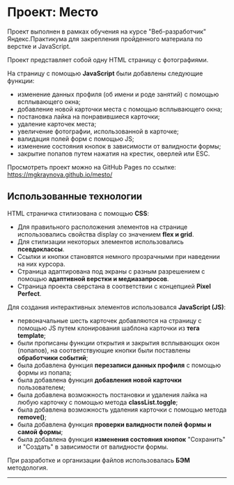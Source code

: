 # Проект: Место

Проект выполнен в рамках обучения на курсе "Веб-разработчик" Яндекс.Практикума для закрепления пройденного материала по верстке и JavaScript.

Проект представляет собой одну HTML страницу с фотографиями.

На страницу с помощью **JavaScript** были добавлены следующие функции:

- изменение данных профиля (об имени и роде занятий) с помощью всплывающего окна;
- добавление новой карточки места с помощью всплывающего окна;
- постановка лайка на понравившиеся карточки;
- удаление карточек места;
- увеличение фотографии, использованной в карточке;
- валидация полей форм с помощью JS;
- изменение состояния кнопок в зависимости от валидности формы;
- закрытие попапов путем нажатия на крестик, оверлей или ESC.

Просмотреть проект можно на GitHub Pages по ссылке: https://mgkraynova.github.io/mesto/

## Использованные технологии

HTML страничка стилизована с помощью **CSS**:

- Для правильного расположения элементов на странице использовались свойства display со значением **flex и grid**.
- Для стилизации некоторых элементов использовались **псевдоклассы**.
- Ссылки и кнопки становятся немного прозрачными при наведении на них курсора.
- Страница адаптирована под экраны с разным разрешением с помощью **адаптивной верстки и медиазапросов**.
- Страница проекта сверстана в соответствии с концепцией **Pixel Perfect**.

Для создания интерактивных элементов использовался **JavaScript (JS)**:

- первоначальные шесть карточек добавляются на страницу с помощью JS путем клонирования шаблона карточки из **тега template**;
- были прописаны функции открытия и закрытия всплывающих окон (попапов), на соответствующие кнопки были поставлены **обработчики событий**;
- была добавлена функция **перезаписи данных профиля** с помощью формы из попапа;
- была добавлена функция **добавления новой карточки** пользователем;
- была добавлена возможность постановки и удаления лайка на любую карточку с помощью метода **classList.toggle**;
- была добавлена возможность удаления карточки с помощью метода **remove()**;
- была добавлена функция **проверки валидности полей формы и самой формы**;
- была добавлена функция **изменения состояния кнопок** "Сохранить" и "Создать" в зависимости от валидности формы.

При разработке и организации файлов использовалась **БЭМ** методология.

---
